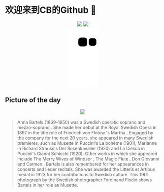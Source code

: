
# 欢迎来到CB的Github 👋

<div align="center">
  <img height="137px" src="https://github-readme-stats.vercel.app/api?username=SuperCB&show_icons=true&theme=radical" />
  <img height="137px" src="https://github-readme-stats.vercel.app/api/top-langs/?username=SuperCB&hide_title=true&hide_border=true&layout=compact&langs_count=6&text_color=000&icon_color=fff" />
</div>


<div align="center">
    <img src="./contribution-snake/github-contribution-grid-snake.svg" />
</div>



## Picture of the day
<div align="center">
  <img width=400px src="https://upload.wikimedia.org/wikipedia/commons/thumb/4/48/Anna_Fernqvist%2C_rollportr%C3%A4tt_-_SMV_-_H1_122_-_Restoration.jpg/525px-Anna_Fernqvist%2C_rollportr%C3%A4tt_-_SMV_-_H1_122_-_Restoration.jpg" />
</div>

>Anna Bartels  (1869–1950) was a Swedish operatic  soprano  and  mezzo-soprano . She made her debut at the  Royal Swedish Opera  in 1897 in the title role of  Friedrich von Flotow 's  Martha . Engaged by the company for the next 20 years, she appeared in many Swedish premieres, such as Musette in Puccini's  La bohème  (1901), Marianne in Richard Strauss's  Der Rosenkavalier  (1920) and La Ciesca in Puccini's  Gianni Schicchi  (1920). Other works in which she appeared include  The Merry Wives of Windsor ,  The Magic Flute ,  Don Giovanni  and  Carmen . Bartels is also remembered for her appearances in concerts and  lieder  recitals. She was awarded the  Litteris et Artibus  medal in 1923 for her contributions to Swedish culture. This 1901 photograph by the Swedish photographer Ferdinand Flodin shows Bartels in her role as Musette.


